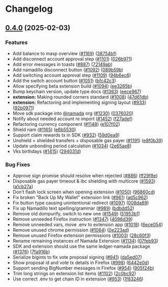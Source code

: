# Changelog

## [0.4.0](https://github.com/hubofvalley/namada-interface/compare/extension-v0.3.7...extension@v0.4.0) (2025-02-03)


### Features

* Add balance to masp overview ([#1169](https://github.com/hubofvalley/namada-interface/issues/1169)) ([38754bf](https://github.com/hubofvalley/namada-interface/commit/38754bf0e621a955837cb89d07a583b60f9614bf))
* Add disconnect account approval step ([#1101](https://github.com/hubofvalley/namada-interface/issues/1101)) ([026b971](https://github.com/hubofvalley/namada-interface/commit/026b9710bb8b47651f82309fc1f09c42b493673b))
* Add error messages in toasts ([#887](https://github.com/hubofvalley/namada-interface/issues/887)) ([72149ab](https://github.com/hubofvalley/namada-interface/commit/72149ab40f6f12d0267521b26764c8ac161cc5fc))
* Add namadillo disconnect button ([#1092](https://github.com/hubofvalley/namada-interface/issues/1092)) ([089b59b](https://github.com/hubofvalley/namada-interface/commit/089b59b219a63283efbb11b5d43e0283f32a8160))
* Add switching account approval step ([#1109](https://github.com/hubofvalley/namada-interface/issues/1109)) ([94b6ec6](https://github.com/hubofvalley/namada-interface/commit/94b6ec6304c1d4f431e743384e071cde6d9e8d53))
* Add the switch account button ([#1051](https://github.com/hubofvalley/namada-interface/issues/1051)) ([bfc42c3](https://github.com/hubofvalley/namada-interface/commit/bfc42c3ff323a6dee24a91e56f5d2269f96ea8fa))
* Allow specifying beta extension build ([#1094](https://github.com/hubofvalley/namada-interface/issues/1094)) ([ee3265b](https://github.com/hubofvalley/namada-interface/commit/ee3265bf04e3d104ec9fb8b3a54c454c8289e26f))
* Bump keychain version, update type docs ([#1363](https://github.com/hubofvalley/namada-interface/issues/1363)) ([eece967](https://github.com/hubofvalley/namada-interface/commit/eece96730099ba0d4f5f506c5b4cd2520c82e198))
* **extension:** Making rounded corners standard ([#1008](https://github.com/hubofvalley/namada-interface/issues/1008)) ([47d61db](https://github.com/hubofvalley/namada-interface/commit/47d61db27a5d3ff870f3797f2b7d9f0c8f468f91))
* **extension:** Refactoring and implementing signing layout ([#933](https://github.com/hubofvalley/namada-interface/issues/933)) ([92b0971](https://github.com/hubofvalley/namada-interface/commit/92b0971b076d2fc5ee4dfcfbd36a420c6e8a3440))
* Move sdk package into [@namada](https://github.com/namada) org ([#1230](https://github.com/hubofvalley/namada-interface/issues/1230)) ([0376020](https://github.com/hubofvalley/namada-interface/commit/0376020411a6b123376a39bce4240bb7468858ae))
* Notify about needed account re import ([#1452](https://github.com/hubofvalley/namada-interface/issues/1452)) ([f27adef](https://github.com/hubofvalley/namada-interface/commit/f27adef08462e19dabca43c66cd0bf1e2fac43b6))
* Refactoring currency component ([#1148](https://github.com/hubofvalley/namada-interface/issues/1148)) ([e107f02](https://github.com/hubofvalley/namada-interface/commit/e107f02e71eecf475906434b438e101f97d201dc))
* Shield nam ([#1165](https://github.com/hubofvalley/namada-interface/issues/1165)) ([e6b5530](https://github.com/hubofvalley/namada-interface/commit/e6b55307c77312a3bdde192ec721d5e84883d4ba))
* Support claim rewards tx in SDK ([#932](https://github.com/hubofvalley/namada-interface/issues/932)) ([59d0ea9](https://github.com/hubofvalley/namada-interface/commit/59d0ea9659658c23c804324d46594783ed695a2e))
* Unshield + shielded transfers + disposable gas payer ([#1191](https://github.com/hubofvalley/namada-interface/issues/1191)) ([e8f0b39](https://github.com/hubofvalley/namada-interface/commit/e8f0b39452f0b7fac583ee7cb5812409378cfcd0))
* Update unbonding period calculation ([#1034](https://github.com/hubofvalley/namada-interface/issues/1034)) ([2e65ae8](https://github.com/hubofvalley/namada-interface/commit/2e65ae8ae3d2430b6268603785c30016d2df77a6))
* Vks birthdays ([#1415](https://github.com/hubofvalley/namada-interface/issues/1415)) ([294031d](https://github.com/hubofvalley/namada-interface/commit/294031d8c7bf53c56fc81404b46d6c63ce13b651))


### Bug Fixes

* Approve sign promise should resolve when rejected ([#886](https://github.com/hubofvalley/namada-interface/issues/886)) ([ff29f8e](https://github.com/hubofvalley/namada-interface/commit/ff29f8e43ed457be6a9a160ada12d4bee2637d0f))
* Disposable gas payer timeout & ibc shielding with multicore ([#1593](https://github.com/hubofvalley/namada-interface/issues/1593)) ([a1cb27a](https://github.com/hubofvalley/namada-interface/commit/a1cb27a26c0bbad3e558c4bcec37305cf0602083))
* Don't flash lock screen when opening extension ([#1050](https://github.com/hubofvalley/namada-interface/issues/1050)) ([96860cd](https://github.com/hubofvalley/namada-interface/commit/96860cd440edc856efd0a235ab530825061260e8))
* Fix broken "Back Up My Wallet" extension link ([#961](https://github.com/hubofvalley/namada-interface/issues/961)) ([ad5c962](https://github.com/hubofvalley/namada-interface/commit/ad5c962c15dab193d6f42ea62c1c03eb1be97630))
* Fix button type causing unintentional redirect ([#1097](https://github.com/hubofvalley/namada-interface/issues/1097)) ([008da89](https://github.com/hubofvalley/namada-interface/commit/008da89092072e983d6631a6768ef1105c1c1d0f))
* Fix up Namadillo text spelling/grammar ([#989](https://github.com/hubofvalley/namada-interface/issues/989)) ([bdbdd52](https://github.com/hubofvalley/namada-interface/commit/bdbdd52773dc3a722671f5e5ca6345268785170b))
* Remove old dompurify, switch to new one ([#1549](https://github.com/hubofvalley/namada-interface/issues/1549)) ([51953b1](https://github.com/hubofvalley/namada-interface/commit/51953b1ee126d200caa64de9682f70ce2338cf3f))
* Remove unneeded Firefox instruction ([#1347](https://github.com/hubofvalley/namada-interface/issues/1347)) ([4096d39](https://github.com/hubofvalley/namada-interface/commit/4096d393bf23de741ee107efb65f1b6ab51e9f20))
* Remove unneeded vars, move .env to extension app ([#1018](https://github.com/hubofvalley/namada-interface/issues/1018)) ([6ece054](https://github.com/hubofvalley/namada-interface/commit/6ece054b21f658a0dd84aa104622d113f219a3f5))
* Remove unused chrome permission ([#1064](https://github.com/hubofvalley/namada-interface/issues/1064)) ([0e223ad](https://github.com/hubofvalley/namada-interface/commit/0e223ad1df49c88cb2d9b531467d3e56e9f04c51))
* Remove unused Firefox extension permissions ([#1003](https://github.com/hubofvalley/namada-interface/issues/1003)) ([28c60f3](https://github.com/hubofvalley/namada-interface/commit/28c60f3c9c0c6203fa54c7694020f59b532fe99c))
* Rename remaining instances of Namada Extension ([#1134](https://github.com/hubofvalley/namada-interface/issues/1134)) ([07feb93](https://github.com/hubofvalley/namada-interface/commit/07feb9324af9b02e3dd5edee3e5456f7c3e0c4a8))
* SDK and extension should use the same ledger-namada package ([#1376](https://github.com/hubofvalley/namada-interface/issues/1376)) ([7fa916b](https://github.com/hubofvalley/namada-interface/commit/7fa916b049b2dacc9b9dca7ee062319f8c2bee5a))
* Serialize bigints to fix vote proposal signing ([#941](https://github.com/hubofvalley/namada-interface/issues/941)) ([da5ed07](https://github.com/hubofvalley/namada-interface/commit/da5ed0779ee4dc6e45436244733e36920d977440))
* Show proposal id and vote tx details in Firefox ([#998](https://github.com/hubofvalley/namada-interface/issues/998)) ([6442e0d](https://github.com/hubofvalley/namada-interface/commit/6442e0df2284dedce968a4d72ffb9a003bab5ef1))
* Support sending BigNumber messages in Firefox ([#954](https://github.com/hubofvalley/namada-interface/issues/954)) ([905f24b](https://github.com/hubofvalley/namada-interface/commit/905f24ba2a2d8f0e95638730a363971d4ff140da))
* Trim long strings on extension list items ([#1102](https://github.com/hubofvalley/namada-interface/issues/1102)) ([2c0bc92](https://github.com/hubofvalley/namada-interface/commit/2c0bc9209968c01275298d25cc2a8bb36e41b218))
* Use correct .env to get chain ID in extension ([#953](https://github.com/hubofvalley/namada-interface/issues/953)) ([1f83246](https://github.com/hubofvalley/namada-interface/commit/1f83246ca371bce71e83dc3c1a5d6c1f1196be4a))
